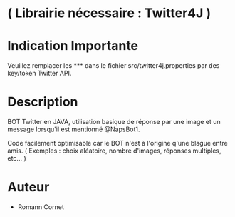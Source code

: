 # ( Librairie nécessaire : Twitter4J )

# Indication Importante

 Veuillez remplacer les *** dans le fichier src/twitter4j.properties par des key/token Twitter API.

# Description
 
 BOT Twitter en JAVA, utilisation basique de réponse par une image et un message lorsqu'il est mentionné @NapsBot1.

 Code facilement optimisable car le BOT n'est à l'origine q'une blague entre amis. ( Exemples : choix aléatoire, nombre d'images, réponses multiples, etc... ) 

# Auteur
 
 - Romann Cornet
